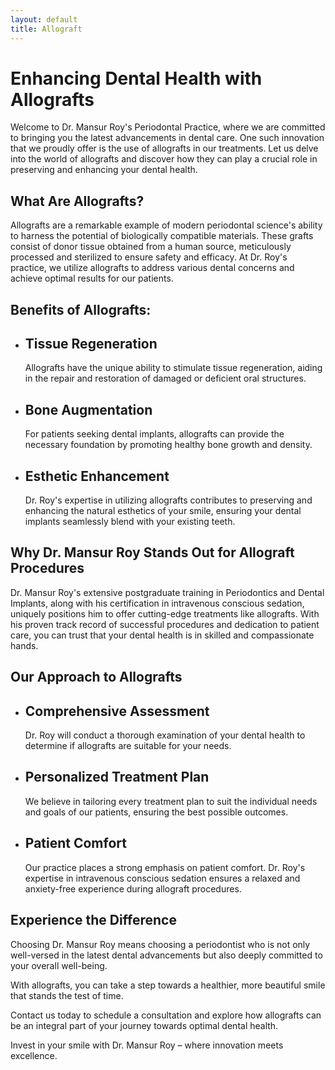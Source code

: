 ```yaml
---
layout: default
title: Allograft
---
```


<h1>Enhancing Dental Health with Allografts</h1>

<p>Welcome to Dr. Mansur Roy's Periodontal Practice, where we are committed to bringing you the latest advancements in dental care. One such innovation that we proudly offer is the use of allografts in our treatments. Let us delve into the world of allografts and discover how they can play a crucial role in preserving and enhancing your dental health.</p>

    
<h2>What Are Allografts?</h2>
<p>Allografts are a remarkable example of modern periodontal science's ability to harness the potential of biologically compatible materials. These grafts consist of donor tissue obtained from a human source, meticulously processed and sterilized to ensure safety and efficacy. At Dr. Roy's practice, we utilize allografts to address various dental concerns and achieve optimal results for our patients.</p>

<h2>Benefits of Allografts:</h2>
<ul>
<li>
<h2>Tissue Regeneration</h2>
<p>Allografts have the unique ability to stimulate tissue regeneration, aiding in the repair and restoration of damaged or deficient oral structures.</p>
</li>
<li>
<h2>Bone Augmentation</h2>
<p>For patients seeking dental implants, allografts can provide the necessary foundation by promoting healthy bone growth and density.</p>
</li>
<li>
<h2>Esthetic Enhancement</h2>
<p>Dr. Roy's expertise in utilizing allografts contributes to preserving and enhancing the natural esthetics of your smile, ensuring your dental implants seamlessly blend with your existing teeth.</p>
</li>
</ul>

<h2>Why Dr. Mansur Roy Stands Out for Allograft Procedures</h2>
<p>Dr. Mansur Roy's extensive postgraduate training in Periodontics and Dental Implants, along with his certification in intravenous conscious sedation, uniquely positions him to offer cutting-edge treatments like allografts. With his proven track record of successful procedures and dedication to patient care, you can trust that your dental health is in skilled and compassionate hands.</p>

<h2>Our Approach to Allografts</h2>
<ul>
<li>
<h2>Comprehensive Assessment</h2>
<p>Dr. Roy will conduct a thorough examination of your dental health to determine if allografts are suitable for your needs.</p>
</li>
<li>
<h2>Personalized Treatment Plan</h2>
<p>We believe in tailoring every treatment plan to suit the individual needs and goals of our patients, ensuring the best possible outcomes.</p>
</li>
<li>
<h2>Patient Comfort</h2>
<p>Our practice places a strong emphasis on patient comfort. Dr. Roy's expertise in intravenous conscious sedation ensures a relaxed and anxiety-free experience during allograft procedures.</p>
</li>
</ul>

<h2>Experience the Difference</h2>
<p>Choosing Dr. Mansur Roy means choosing a periodontist who is not only well-versed in the latest dental advancements but also deeply committed to your overall well-being.</p>
<p>With allografts, you can take a step towards a healthier, more beautiful smile that stands the test of time.</p>

<p>Contact us today to schedule a consultation and explore how allografts can be an integral part of your journey towards optimal dental health.</p>

<p>Invest in your smile with Dr. Mansur Roy – where innovation meets excellence.</p>

